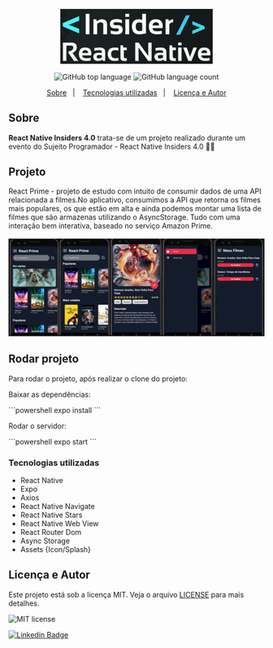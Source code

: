 <p align="center">
   <img src="./.github/insiders4.png" alt="insiders4" width="300"/>
</p>

<p align="center">
  <img alt="GitHub top language" src="https://img.shields.io/github/languages/top/yurimarim/nlw-heat-impulse-app?color=e6e6e8">
  
  <img alt="GitHub language count" src="https://img.shields.io/github/languages/count/yurimarim/nlw-heat-impulse-app?color=e6e6e8">
  <p align="center">
  <a href="#sobre">Sobre</a>&nbsp;&nbsp;&nbsp;|&nbsp;&nbsp;&nbsp;
  <a href="#tecnologias-utilizadas">Tecnologias utilizadas</a>&nbsp;&nbsp;&nbsp;|&nbsp;&nbsp;&nbsp;
  <a href="#licença-e-autor">Licença e Autor</a>
</p>

## Sobre

**React Native Insiders 4.0** trata-se de um projeto realizado durante um evento do Sujeito Programador - React Native Insiders 4.0 🚀🔥

## Projeto

<p>
React Prime - projeto de estudo com intuito de consumir dados de uma API relacionada a filmes.No aplicativo, consumimos a API que retorna os filmes mais populares, os que estão em alta e ainda podemos montar uma lista de filmes que são armazenas utilizando o AsyncStorage. Tudo com uma interação bem interativa, baseado no serviço Amazon Prime.
  <br/><br/>
  <img src="./.github/allscreens.png" alt="screenshots" width="1075"/>
</p>

## Rodar projeto

<p>Para rodar o projeto, após realizar o clone do projeto:</p>
<p>Baixar as dependências:</p>
```powershell
  expo install
```
<p>Rodar o servidor:</p>
```powershell
  expo start
```

### Tecnologias utilizadas

- React Native
- Expo
- Axios
- React Native Navigate
- React Native Stars
- React Native Web View
- React Router Dom
- Async Storage
- Assets {Icon/Splash}

## Licença e Autor

Este projeto está sob a licença MIT. Veja o arquivo [LICENSE](https://github.com/yurimarim/ReactNativeInsiders4.0/blob/main/LICENSE.txt) para mais detalhes.

<p>

<img alt="MIT license" src="https://img.shields.io/badge/license-MIT-e6e6e8">

[![Linkedin Badge](https://img.shields.io/badge/-Yuri_Marim-blue?style=flat-square&logo=Linkedin&logoColor=white&link=https://www.linkedin.com/in/yuri-marim-6b6130197/)](https://www.linkedin.com/in/yurimarim)
